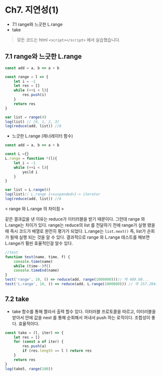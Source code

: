# Ch7. 지연성(1)

* 7.1 range와 느긋한 L.range 
* take

> 모든 코드는 html `<script></script>` 에서 실습했습니다.



## 7.1 range와 느긋한 L.range

~~~javascript
const add = a, b => a + b

const range = l => {
    let i = -1
    let res = []
    while (++i < l){
        res.push(i)
    }
    return res
}

var list = range(4)
log(list) // [0, 1, 2, 3]
log(reduce(add, list)) //6
~~~

* 느긋한 L.range (제너레이터 함수)

~~~javascript
const add = a, b => a + b

const L ={}
L.range = function *(l){
    let i = -1
    while (++i < l){
        yeild i
    }
}

var list = L.range(4)
log(list)// L.range {<suspended>}-> iterator
log(reduce(add, list)) //6
~~~

< range 와 L.range 의 차이점 >

같은 결과값을 낸 이유는 reduce가 이터러블을 받기 때문이다. 그런데 range 와 L.range는 차이가 있다. range는 reduce의 list 를 전달하기 전에 range가 실행 됐을때 즉시 코드가 배열로 완전히 평가가 되었다. L.range는 `list.next()` 즉, list가 순회가 될때 실행 되는 것을 알 수 있다.  결과적으로 range 와 L.range 테스트를 해보면 L.range가 훨씬 효율적인걸 알수 있다.

~~~javascript
//test
function test(name, time, f) {
    console.time(name)
    while (time--)f()
    console.timeEnd(name)
}
test('range', 10, () => reduce(add, range(1000000)))// 약 489.68...
test('L.range', 10, () => reduce(add, L.range(1000000))) // 약 257.204...
~~~

## 7.2 take

* take 함수를 통해 짤라서 출력 할수 있다. 이터러블 프로토콜을 따르고, 이터러블을 받아서  안에 값을 next 를 통해 순회해서 꺼내서 push 하는 로직이다.  조합성이 좋다. 효율적이다.

~~~javascript
const take = (l, iter) => {
    let res = []
    for (const a of iter) {
        res.push(a)
        if (res.length == l ) return res
    }
    return res
}
log(take5, range(100))
~~~




